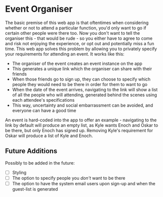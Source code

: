 # Event Organiser
The basic premise of this web app is that oftentimes when considering whether or not to attend a particular function, you'd only want to go if certain other people were there too. Now you don't want to tell the organiser this - that would be rude - so you either have to agree to come and risk not enjoying the experience, or opt out and potentially miss a fun time.
This web app solves this problem by allowing you to privately specify your requirements for attending an event. It works like this:

 - The organiser of the event creates an event instance on the app
 - This generates a unique link which the organiser can share with their friends
 - When those friends go to sign up, they can choose to specify which people they would need to be there in order for them to want to go
 - When the date of the event arrives, navigating to the link will show a list of all the people who will attending, generated behind the scenes using each attendee's specifications
 - This way, uncertainty and social embarrassment can be avoided, and everyone can have a good time

An event is hard-coded into the app to offer an example - navigating to the link by default will produce an empty list, as Kyle wants Enoch and Oskar to be there, but only Enoch has signed up. Removing Kyle's requirement for Oskar will produce a list of Kyle and Enoch.
## Future Additions
Possibly to be added in the future:

 - [ ] Styling
 - [ ] The option to specify people you *don't* want to be there
 - [ ] The option to have the system email users upon sign-up and when the guest-list is generated
